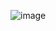 ![image](https://github.com/Jose-dos-Santos/bertoti/blob/main/Padr%C3%B5es%20de%20Projetos/Facade/Facade.drawio.png)

